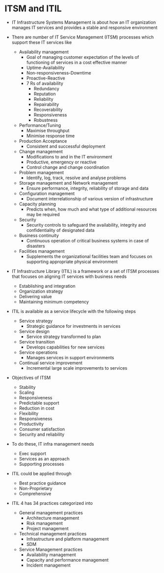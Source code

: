 # ITSM and ITIL

- IT Infrastructure Systems Management is about how an IT organization manages IT services and provides a stable and responsive environment

- There are number of IT Service Management (ITSM) processes which support these IT services like
  - Availability management
    - Goal of managing customer expectation of the levels of functioning of services in a cost effective manner
    - Uptime-Availability
    - Non-responsiveness-Downtime
    - Proactive-Reactive
    - 7 Rs of availability
      - Redundancy
      - Reputation
      - Reliability
      - Repairability
      - Recoverability
      - Responsiveness
      - Robustness
  - Performance/Tuning
    - Maximise throughput
    - Minimise response time
  - Production Acceptance
    - Consistent and successful deployment
  - Change management
    - Modifications to and in the IT environment
    - Productive, emergency or reactive
    - Control change and change coordination
  - Problem management
    - Identify, log, track, resolve and analyse problems
  - Storage management and Network management
    - Ensure performance, integrity, reliability of storage and data
  - Configuration management
    - Document interrelationship of various version of infrastructure
  - Capacity planning
    - Predicts when, how much and what type of additional resources may be required
  - Security
    - Security controls to safeguard the availability, integrity and confidentiality of designated data
  - Business continuity
    - Continuous operation of critical business systems in case of disasters
  - Facilities management
    - Supplements the organizational facilities team and focuses on supporting appropriate physical environment

- IT Infrastructure Library (ITIL) is a framework or a set of ITSM processes that focuses on aligning IT services with business needs
  - Establishing and integration
  - Organization strategy
  - Delivering value
  - Maintaining minimum competency

- ITIL is available as a service lifecycle with the following steps
  - Service strategy
    - Strategic guidance for investments in services
  - Service design
    - Service strategy transformed to plan
  - Service transition
    - Develops capabilities for new services
  - Service operations
    - Manages services in support environments
  - Continual service improvement
    - Incremental large scale improvements to services

- Objectives of ITSM
  - Stability
  - Scaling
  - Responsiveness
  - Predictable support
  - Reduction in cost
  - Flexibility
  - Responsiveness
  - Productivity
  - Consumer satisfaction
  - Security and reliability
  
- To do these, IT infra management needs
  - Exec support
  - Services as an approach
  - Supporting processes

- ITIL could be applied through
  - Best practice guidance
  - Non-Proprietary
  - Comprehensive

- ITIL 4 has 34 practices categorized into
  - General management practices
    - Architecture management
    - Risk management
    - Project management
  - Technical management practices
    - Infrastructure and platform management
    - SDM
  - Service Management practices
    - Availability management
    - Capacity and performance management
    - Incident management